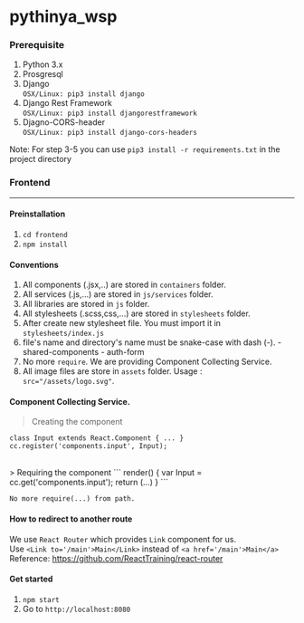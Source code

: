 # pythinya_wsp

### Prerequisite
1. Python 3.x
2. Prosgresql
3. Django  
    `
    OSX/Linux: pip3 install django
    `  
4. Django Rest Framework  
    `
    OSX/Linux: pip3 install djangorestframework
    `
5. Djagno-CORS-header   
    `
    OSX/Linux: pip3 install django-cors-headers
    `   

Note:
  For step 3-5 you can use `pip3 install -r requirements.txt` in the project directory



### Frontend
---

#### Preinstallation
  1. `cd frontend`
  2. `npm install`


#### Conventions
  1. All components (.jsx,..) are stored in `containers` folder.
  2. All services (.js,...) are stored in `js/services` folder.
  3. All libraries are stored in `js` folder.
  4. All stylesheets (.scss,css,...) are stored in `stylesheets` folder.
  5. After create new stylesheet file. You must import it in `stylesheets/index.js`
  6. file's name and directory's name must be snake-case with dash (-).
    - shared-components
    - auth-form
  7. No more `require`. We are providing Component Collecting Service.
  8. All image files are store in `assets` folder. Usage : `src="/assets/logo.svg"`.

#### Component Collecting Service.

  > Creating the component
  ```
  class Input extends React.Component { ... }
  cc.register('components.input', Input);
  ```

  <br/>
  > Requiring the component
  ```
  render() {
    var Input = cc.get('components.input');
    return (...)
  }
  ```

  `No more require(...) from path.`

#### How to redirect to another route
  We use `React Router` which provides `Link` component for us.</br>
  Use `<Link to='/main'>Main</Link>` instead of `<a href='/main'>Main</a>`</br>
  Reference: https://github.com/ReactTraining/react-router
  
#### Get started
  1. `npm start`
  2. Go to `http://localhost:8080`
